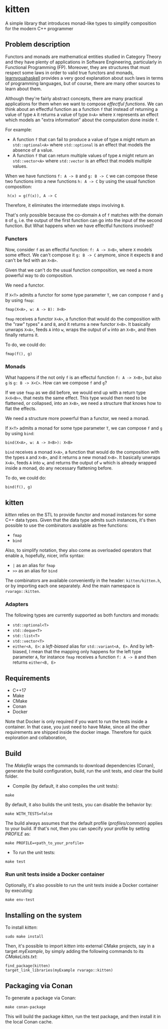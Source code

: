 # kitten

A simple library that introduces monad-like types to simplify composition for the modern C++ programmer

## Problem description

Functors and monads are mathematical entities studied in Category Theory and they have plenty of applications in
Software Engineering, particularly in Functional Programming (FP). Moreover, they are structures that must respect some
laws in order to valid true functors and monads, [learnyouahaskell](http://learnyouahaskell.com/functors-applicative-functors-and-monoids)
provides a very good explanation about such laws in terms of programming languages, but of course, there are many other
sources to learn about them.

Although they're fairly abstract concepts, there are many practical applications for them when we want to compose
_effectful functions_. We can think about an effectful function as a function ``f`` that instead of returning a value of type
``A`` it returns a value of type ``X<A>`` where ``X`` represents an effect which models an "extra information" about the computation
done inside ``f``.

For example:

- A function ``f`` that can fail to produce a value of type ``A`` might return an ``std::optional<A>``
where ``std::optional`` is an effect that models the absence of a value.
- A function ``f`` that can return multiple values of type ``A`` might return an ``std::vector<A>`` where
``std::vector`` is an effect that models multiple values.

When we have functions ``f: A -> B`` and ``g: B -> C`` we can compose these two functions into a new functions
``h: A -> C`` by using the usual function composition:

`` h(x) = g(f(x)), A -> C``

Therefore, it eliminates the intermediate steps involving ``B``.

That's only possible because the co-domain ``A`` of ``f`` matches with the domain ``B`` of ``g``, i.e.
the output of the first function can go into the input of the second function. But What happens when we have effectful
functions involved?

### Functors

Now, consider ``f`` as an effectful function: ``f: A -> X<B>``, where ``X`` models some effect. We can't compose it
``g: B -> C`` anymore, since it expects ``B`` and can't be fed with an ``X<B>``.

Given that we can't do the usual function composition, we need a more powerful way to do composition.

We need a functor.

If ``X<T>`` admits a functor for some type parameter ``T``, we can compose ``f`` and ``g`` by using ``fmap``:

``fmap(X<A>, w: A -> B): X<B>``

``fmap`` receives a functor ``X<A>``, a function that would do the composition with the "raw" types" ``A`` and ``B``, and
it returns a new functor ``X<B>``. It basically unwraps ``X<A>``, feeds ``A`` into ``w``, wraps the output of ``w`` into
an ``X<B>``, and then finally returns it.

To do, we could do:

``fmap(f(), g)``

### Monads

What happens if the not only ``f`` is an effectul function ``f: A -> X<B>``, but also ``g`` is ``g: B -> X<C>``. How can
we compose ``f`` and ``g``?

If we use ``fmap`` as we did before, we would end up with a return type ``X<X<B>>``, that nests the same effect. This type
would then need to be flattened, or collapsed, into an ``X<B>``, we need a structure that knows how to flat the effects.

We need a structure more powerful than a functor, we need a monad.

If ``X<T>`` admits a monad for some type parameter ``T``, we can compose ``f`` and ``g`` by using ``bind``:

``bind(X<A>, w: A -> X<B>): X<B>``

``bind`` receives a monad ``X<A>``, a function that would do the composition with the types ``A`` and
``X<B>``, and it returns a new monad ``X<B>``. It basically unwraps ``X<A>``, feeds ``A`` into ``w``, and returns the
output of ``w`` which is already wrapped inside a monad, do any necessary flattening before.

To do, we could do:

``bind(f(), g)``

## kitten

_kitten_ relies on the STL to provide functor and monad instances for some C++ data types. Given that the data type admits
such instances, it's then possible to use the combinators available as free functions:

- ``fmap``
- ``bind``

Also, to simplify notation, they also come as overloaded operators that enable a, hopefully, nicer, infix syntax:

- ``|`` as an alias for ``fmap``
- ``>>`` as an alias for ``bind``

The combinators are available conveniently in the header: ``kitten/kitten.h``, or by importing each one separately. And
the main namespace is ``rvarago::kitten``.

### Adapters

The following types are currently supported as both functors and monads:

- ``std::optional<T>``
- ``std::deque<T>``
- ``std::list<T>``
- ``std::vector<T>``
- ``either<A, E>``: a *left-biased* alias for ``std::variant<A, E>``. And by left-biased, I mean that the mapping only
happens for the left type parameter ``A``, for instance ``fmap`` receives a function `f: A -> B` and then
returns ``either<B, E>``

## Requirements

* C++17
* Make
* CMake
* Conan
* Docker

Note that Docker is only required if you want to run the tests inside a container. In that case, you just need to have Make,
since all the other requirements are shipped inside the docker image. Therefore for quick exploration and collaboration,


## Build

The _Makefile_ wraps the commands to download dependencies (Conan), generate the build configuration, build, run the
unit tests, and clear the build folder.

* Compile (by default, it also compiles the unit tests):

```
make
```

By default, it also builds the unit tests, you can disable the behavior by:

```
make WITH_TESTS=false
```


The build always assumes that the default profile (*profiles/common*) applies to your build. If that's not, then you
can specify your profile by setting _PROFILE_ as:

```
make PROFILE=<path_to_your_profile>
```

* To run the unit tests:

```
make test
```

### Run unit tests inside a Docker container

Optionally, it's also possible to run the unit tests inside a Docker container by executing:

```
make env-test
```

## Installing on the system

To install _kitten_:

```
sudo make install
```

Then, it's possible to import _kitten_ into external CMake projects, say in a target _myExample_, by simply adding the
following commands to its _CMakeLists.txt_:

```
find_package(kitten)
target_link_libraries(myExample rvarago::kitten)
```

## Packaging via Conan

To generate a package via Conan:

```
make conan-package
```

This will build the package _kitten_, run the test package, and then install it in the local Conan cache.